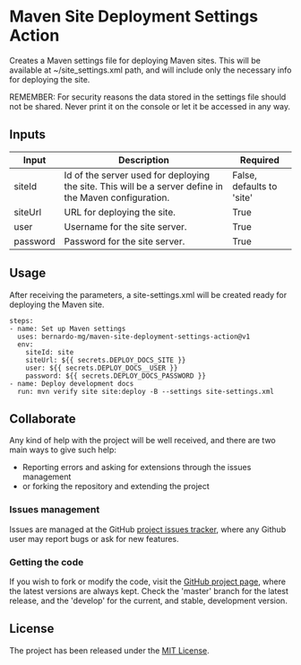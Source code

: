 # Maven Site Deployment Settings Action

Creates a Maven settings file for deploying Maven sites. This will be available at ~/site_settings.xml path, and will include only the necessary info for deploying the site.

REMEMBER: For security reasons the data stored in the settings file should not be shared. Never print it on the console or let it be accessed in any way.

## Inputs

| Input    | Description                                                                                            | Required                  |
|----------|--------------------------------------------------------------------------------------------------------|---------------------------|
| siteId   | Id of the server used for deploying the site. This will be a server define in the Maven configuration. | False, defaults to 'site' |
| siteUrl  | URL for deploying the site.                                                                            | True                      |
| user     | Username for the site server.                                                                          | True                      |
| password | Password for the site server.                                                                          | True                      |

## Usage

After receiving the parameters, a site-settings.xml will be created ready for deploying the Maven site.

```
steps:
- name: Set up Maven settings
  uses: bernardo-mg/maven-site-deployment-settings-action@v1
  env:
    siteId: site
    siteUrl: ${{ secrets.DEPLOY_DOCS_SITE }}
    user: ${{ secrets.DEPLOY_DOCS__USER }}
    password: ${{ secrets.DEPLOY_DOCS_PASSWORD }}
- name: Deploy development docs
  run: mvn verify site site:deploy -B --settings site-settings.xml
```

## Collaborate

Any kind of help with the project will be well received, and there are two main ways to give such help:

- Reporting errors and asking for extensions through the issues management
- or forking the repository and extending the project

### Issues management

Issues are managed at the GitHub [project issues tracker][issues], where any Github user may report bugs or ask for new features.

### Getting the code

If you wish to fork or modify the code, visit the [GitHub project page][scm], where the latest versions are always kept. Check the 'master' branch for the latest release, and the 'develop' for the current, and stable, development version.

## License
The project has been released under the [MIT License][license].

[issues]: https://github.com/Bernardo-MG/deployment-maven-settings-action/issues
[license]: http://www.opensource.org/licenses/mit-license.php
[scm]: http://github.com/Bernardo-MG/deployment-maven-settings-action
